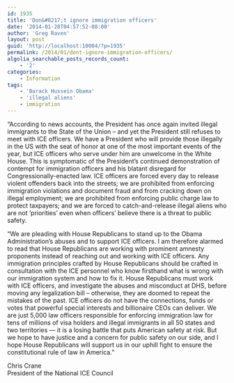 ```yaml
---
id: 1935
title: 'Don&#8217;t ignore immigration officers'
date: '2014-01-28T04:57:52-08:00'
author: 'Greg Raven'
layout: post
guid: 'http://localhost:10004/?p=1935'
permalink: /2014/01/dont-ignore-immigration-officers/
algolia_searchable_posts_records_count:
    - '2'
categories:
    - Information
tags:
    - 'Barack Hussein Obama'
    - 'illegal aliens'
    - immigration
---
```


“According to news accounts, the President has once again invited illegal immigrants to the State of the Union – and yet the President still refuses to meet with ICE officers. We have a President who will provide those illegally in the US with the seat of honor at one of the most important events of the year, but ICE officers who serve under him are unwelcome in the White House. This is symptomatic of the President’s continued demonstration of contempt for immigration officers and his blatant disregard for Congressionally-enacted law. ICE officers are forced every day to release violent offenders back into the streets; we are prohibited from enforcing immigration violations and document fraud and from cracking down on illegal employment; we are prohibited from enforcing public charge law to protect taxpayers; and we are forced to catch-and-release illegal aliens who are not ‘priorities’ even when officers’ believe there is a threat to public safety.  
  
“We are pleading with House Republicans to stand up to the Obama Administration’s abuses and to support ICE officers. I am therefore alarmed to read that House Republicans are working with prominent amnesty proponents instead of reaching out and working with ICE officers. Any immigration principles crafted by House Republicans should be crafted in consultation with the ICE personnel who know firsthand what is wrong with our immigration system and how to fix it. House Republicans must work with ICE officers, and investigate the abuses and misconduct at DHS, before moving any legalization bill – otherwise, they are doomed to repeat the mistakes of the past. ICE officers do not have the connections, funds or votes that powerful special interests and billionaire CEOs can deliver. We are just 5,000 law officers responsible for enforcing immigration law for tens of millions of visa holders and illegal immigrants in all 50 states and two territories — it is a losing battle that puts American safety at risk. But we hope to have justice and a concern for public safety on our side, and I hope House Republicans will support us in our uphill fight to ensure the constitutional rule of law in America.”

Chris Crane  
President of the National ICE Council